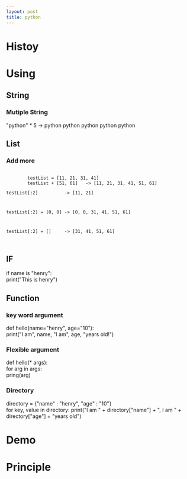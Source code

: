 ```yaml
---
layout: post
title: python
---
```


<h1>Histoy</h1>
<h1>Using</h1>
<h2>String</h2>
<h3>Mutiple String</h3>
<p>"python" * 5  -> python python python python python</p>
<h2>List</h2>
<h3>Add more</h3>
<code>
        testList = [11, 21, 31, 41]
        testList + [51, 61]   -> [11, 21, 31, 41, 51, 61]
<p>testList[:2]          -> [11, 21]</p>
<p>testList[:2] = [0, 0] -> [0, 0, 31, 41, 51, 61]</p>
<p>testList[:2] = []     -> [31, 41, 51, 61]</p>
</code>
<h2>IF</h2>
<p>if name is "henry":<br />
    print("This is henry")
</p>
<h2>Function</h2>
<h3>key word argument</h3>
<p>def hello(name="henry", age="10"):<br />
print("I am", name, "I am", age, "years old!")
</p>
<h3>Flexible argument</h3>
<p>def hello(* args):<br />
for arg in args:<br />
pring(arg)<br />
</p>
<h3>Directory</h3>
<p>directory = {"name" : "henry", "age" : "10"}<br />
for key, value in directory:
print("I am " + directory["name"] + ", I am " + directory["age"] + "years old")
</p>
<h1>Demo</h1>
<h1>Principle</h1>
